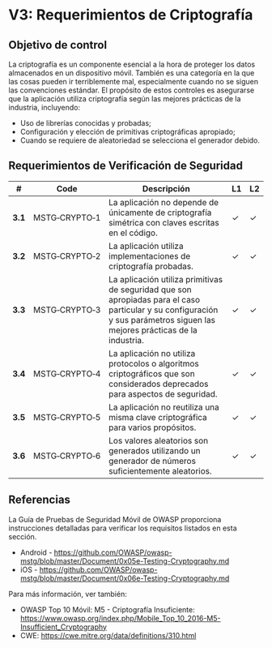 # V3: Requerimientos de Criptografía

## Objetivo de control

La criptografía es un componente esencial a la hora de proteger los datos almacenados en un dispositivo móvil. También es una categoría en la que las cosas pueden ir terriblemente mal, especialmente cuando no se siguen las convenciones estándar. El propósito de estos controles es asegurarse que la aplicación utiliza criptografía según las mejores prácticas de la industria, incluyendo:

- Uso de librerías conocidas y probadas;
- Configuración y elección de primitivas criptográficas apropiado;
- Cuando se requiere de aleatoriedad se selecciona el generador debido.

## Requerimientos de Verificación de Seguridad

| # | Code | Descripción | L1 | L2 |
| --- | --- | --- | --- | --- |
| **3.1** | MSTG‑CRYPTO‑1 | La aplicación no depende de únicamente de criptografía simétrica con claves escritas en el código.| ✓ | ✓ |
| **3.2** | MSTG‑CRYPTO‑2 | La aplicación utiliza implementaciones de criptografía probadas. | ✓ | ✓ |
| **3.3** | MSTG‑CRYPTO‑3 | La aplicación utiliza primitivas de seguridad que son apropiadas para el caso particular y su configuración y sus parámetros siguen las mejores prácticas de la industria. | ✓ | ✓|
| **3.4** | MSTG‑CRYPTO‑4 | La aplicación no utiliza protocolos o algoritmos criptográficos que son considerados deprecados para aspectos de seguridad. | ✓ | ✓|
| **3.5** | MSTG‑CRYPTO‑5 | La aplicación no reutiliza una misma clave criptográfica para varios propósitos. | ✓ | ✓ |
| **3.6** | MSTG‑CRYPTO‑6 | Los valores aleatorios son generados utilizando un generador de números suficientemente aleatorios. | ✓ | ✓ |

## Referencias

La Guía de Pruebas de Seguridad Móvil de OWASP proporciona instrucciones detalladas para verificar los requisitos listados en esta sección.

- Android - <https://github.com/OWASP/owasp-mstg/blob/master/Document/0x05e-Testing-Cryptography.md>
- iOS - <https://github.com/OWASP/owasp-mstg/blob/master/Document/0x06e-Testing-Cryptography.md>

Para más información, ver también:

- OWASP Top 10 Móvil: M5 - Criptografía Insuficiente: <https://www.owasp.org/index.php/Mobile_Top_10_2016-M5-Insufficient_Cryptography>
- CWE: <https://cwe.mitre.org/data/definitions/310.html>
